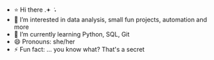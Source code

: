 - ⭐ Hi there .𖥔 ݁ ˖
- 👀 I’m interested in data analysis, small fun projects, automation and more
- 🌱 I’m currently learning Python, SQL, Git
- 😄 Pronouns: she/her
- ⚡ Fun fact: ... you know what? That's a secret

<!---
03rasterize/03rasterize is a ✨ special ✨ repository because its `README.md` (this file) appears on your GitHub profile.
You can click the Preview link to take a look at your changes.
--->
